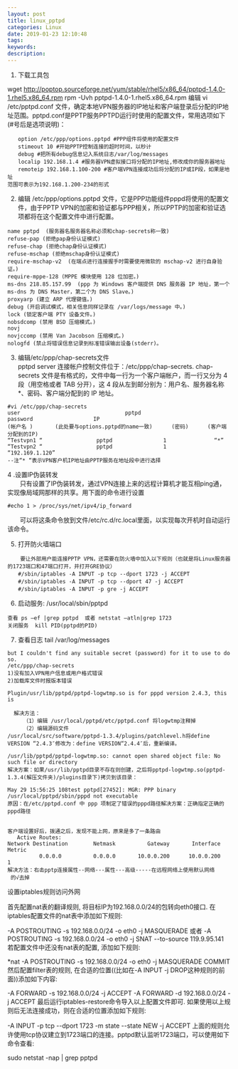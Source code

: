 ```yaml
---
layout: post
title: linux_pptpd
categories: Linux
date: 2019-01-23 12:10:48
tags:
keywords:
description:
---
```

1. 下载工具包

wget  http://poptop.sourceforge.net/yum/stable/rhel5/x86_64/pptpd-1.4.0-1.rhel5.x86_64.rpm
rpm -Uvh pptpd-1.4.0-1.rhel5.x86_64.rpm
编辑 vi /etc/pptpd.conf 文件，确定本地VPN服务器的IP地址和客户端登录后分配的IP地址范围。pptpd.conf是PPTP服务PPTPD运行时使用的配置文件，常用选项如下(#号后是选项说明)：
```
　　option /etc/ppp/options.pptpd #PPP组件将使用的配置文件
　　stimeout 10 #开始PPTP控制连接的超时时间，以秒计
　　debug #把所有debug信息记入系统日志/var/log/messages
　　localip 192.168.1.4 #服务器VPN虚拟接口将分配的IP地址,修改成你的服务器地址
　　remoteip 192.168.1.100-200 #客户端VPN连接成功后将分配的IP或IP段，如果是地址
范围可表示为192.168.1.200-234的形式
``` 
2. 编辑 /etc/ppp/options.pptpd 文件，它是PPP功能组件pppd将使用的配置文件，由于PPTP VPN的加密和验证都与PPP相关，所以PPTP的加密和验证选项都将在这个配置文件中进行配置。
```
name pptpd  (服务器名服务器名称必须和chap-secrets称一致)
refuse-pap (拒绝pap身份认证模式)
refuse-chap (拒绝chap身份认证模式)
refuse-mschap (拒绝mschap身份认证模式)
require-mschap-v2  (在端点进行连接握手时需要使用微软的 mschap-v2 进行自身验证。)
require-mppe-128 (MPPE 模块使用 128 位加密。)
ms-dns 218.85.157.99  (ppp 为 Windows 客户端提供 DNS 服务器 IP 地址，第一个 ms-dns 为 DNS Master，第二个为 DNS Slave。)
proxyarp (建立 ARP 代理键值。)
debug (开启调试模式，相关信息同样记录在 /var/logs/message 中。)
lock (锁定客户端 PTY 设备文件。)
nobsdcomp (禁用 BSD 压缩模式。)
novj 
novjccomp (禁用 Van Jacobson 压缩模式。)
nologfd (禁止将错误信息记录到标准错误输出设备(stderr)。
```
3. 编辑/etc/ppp/chap-secrets文件  
pptpd server 连接帐户控制文件位于：/etc/ppp/chap-secrets.   chap-secrets 文件是有格式的，文件中每一行为一个客户端帐户，而一行又分为 4 段（用空格或者 TAB 分开），这 4 段从左到邮分别为：用户名、服务器名称*、密码、客户端分配到的 IP 地址。
```
#vi /etc/ppp/chap-secrets  
user                                 pptpd                              password                   IP
(帐户名 )       (此处要与options.pptpd的name一致)      (密码)      (客户端分配到的IP)
“Testvpn1 “                 pptpd                1               “*”
“Testvpn2 “                 pptpd                1              “192.169.1.120”
--注“* “表示VPN客户机IP地址由PPTP服务在地址段中进行选择
```
4 .设置IP伪装转发  
　　只有设置了IP伪装转发，通过VPN连接上来的远程计算机才能互相ping通，实现像局域网那样的共享。用下面的命令进行设置
```
#echo 1 > /proc/sys/net/ipv4/ip_forward
```
　　可以将这条命令放到文件/etc/rc.d/rc.local里面，以实现每次开机时自动运行该命令。
 
5. 打开防火墙端口
```
    要让外部用户能连接PPTP VPN，还需要在防火墙中加入以下规则（也就是将Linux服务器的1723端口和47端口打开，并打开GRE协议）
　　#/sbin/iptables -A INPUT -p tcp --dport 1723 -j ACCEPT
　　#/sbin/iptables -A INPUT -p tcp --dport 47 -j ACCEPT
　　#/sbin/iptables -A INPUT -p gre -j ACCEPT
```
6. 启动服务: /usr/local/sbin/pptpd
```
查看 ps –ef |grep pptpd  或者 netstat –atln|grep 1723
关闭服务  kill PID(pptpd的PID)
```
7. 查看日志 tail /var/log/messages
```
but I couldn't find any suitable secret (password) for it to use to do so.
/etc/ppp/chap-secrets
1)没有加入VPN用户信息或用户格式错误  
2)加载库文件时报版本错误

Plugin/usr/lib/pptpd/pptpd-logwtmp.so is for pppd version 2.4.3, this is 

  解决方法：
     （1）编辑 /usr/local/pptpd/etc/pptpd.conf 将logwtmp注释掉
     （2）编辑源码文件
/usr/local/src/software/pptpd-1.3.4/plugins/patchlevel.h将define VERSION “2.4.3″修改为：define VERSION“2.4.4″后，重新编译。

/usr/lib/pptpd/pptpd-logwtmp.so: cannot open shared object file: No such file or directory
解决方案：如果/usr/lib/pptpd目录不存在则创建，之后将pptpd-logwtmp.so(pptpd-1.3.4(解压文件夹)/plugins目录下)拷贝到该目录：
 
May 29 15:56:25 108test pptpd[27452]: MGR: PPP binary /usr/local/pptpd/sbin/pppd not executable
原因：在/etc/pptpd.conf 中 ppp 项制定了错误的pppd路径解决方案：正确指定正确的pppd路径
 

客户端设置好后，拨通之后，发现不能上网，原来是多了一条路由
   Active Routes:
Network Destination        Netmask          Gateway       Interface  Metric
          0.0.0.0          0.0.0.0       10.0.0.200      10.0.0.200       1
解决方法：右击pptp连接属性--网络---属性---高级-----在远程网络上使用默认网络
 的√去掉
``` 


设置iptables规则访问外网

首先配置nat表的翻译规则, 将目标IP为192.168.0.0/24的包转向eth0接口. 在iptables配置文件的nat表中添加如下规则:

-A POSTROUTING -s 192.168.0.0/24 -o eth0 -j MASQUERADE 或者
-A POSTROUTING -s 192.168.0.0/24 -o eth0 -j SNAT --to-source 119.9.95.141
若配置文件中还没有nat表的配置, 添加如下规则:

*nat
-A POSTROUTING -s 192.168.0.0/24 -o eth0 -j MASQUERADE
COMMIT
然后配置filter表的规则, 在合适的位置((比如在-A INPUT -j DROP这种规则的前面))添加如下内容:

-A FORWARD -s 192.168.0.0/24 -j ACCEPT
-A FORWARD -d 192.168.0.0/24 -j ACCEPT
最后运行iptables-restore命令导入以上配置文件即可. 如果使用以上规则后无法连接成功，则在合适的位置添加如下规则:

-A INPUT -p tcp --dport 1723 -m state --state NEW -j ACCEPT
上面的规则允许使用tcp协议建立到1723端口的连接。pptpd默认监听1723端口，可以使用如下命令查看:

sudo netstat -nap | grep pptpd